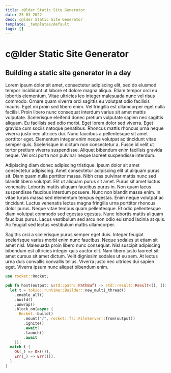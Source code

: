```yaml
---
title: c@lder Static Site Generator
date: 25-03-2022
desc: c@lder Static Site Generator
template: _templates/default
tags: []
---
```


# c@lder Static Site Generator

## Building a static site generator in a day

Lorem ipsum dolor sit amet, consectetur adipiscing elit, sed do eiusmod tempor incididunt ut labore et dolore magna aliqua. Etiam tempor orci eu lobortis elementum. Vitae ultricies leo integer malesuada nunc vel risus commodo. Ornare quam viverra orci sagittis eu volutpat odio facilisis mauris. Eget mi proin sed libero enim. Vel fringilla est ullamcorper eget nulla facilisi. Proin libero nunc consequat interdum varius sit amet mattis vulputate. Scelerisque eleifend donec pretium vulputate sapien nec sagittis aliquam. Eu facilisis sed odio morbi. Eget lorem dolor sed viverra. Eget gravida cum sociis natoque penatibus. Rhoncus mattis rhoncus urna neque viverra justo nec ultrices dui. Nunc faucibus a pellentesque sit amet porttitor eget. Elementum integer enim neque volutpat ac tincidunt vitae semper quis. Scelerisque in dictum non consectetur a. Fusce id velit ut tortor pretium viverra suspendisse. Aliquet bibendum enim facilisis gravida neque. Vel orci porta non pulvinar neque laoreet suspendisse interdum.

Adipiscing diam donec adipiscing tristique. Ipsum dolor sit amet consectetur adipiscing. Amet consectetur adipiscing elit ut aliquam purus sit. Diam quam nulla porttitor massa. Nibh cras pulvinar mattis nunc sed blandit libero volutpat. Elit ut aliquam purus sit amet. Purus sit amet luctus venenatis. Lobortis mattis aliquam faucibus purus in. Non quam lacus suspendisse faucibus interdum posuere. Nunc non blandit massa enim. In vitae turpis massa sed elementum tempus egestas. Enim neque volutpat ac tincidunt. Luctus venenatis lectus magna fringilla urna porttitor rhoncus dolor purus. Neque vitae tempus quam pellentesque. Et odio pellentesque diam volutpat commodo sed egestas egestas. Nunc lobortis mattis aliquam faucibus purus. Lacus vestibulum sed arcu non odio euismod lacinia at quis. Ac feugiat sed lectus vestibulum mattis ullamcorper.

Sagittis orci a scelerisque purus semper eget duis. Integer feugiat scelerisque varius morbi enim nunc faucibus. Neque sodales ut etiam sit amet nisl. Malesuada proin libero nunc consequat. Nisl suscipit adipiscing bibendum est ultricies integer quis auctor elit. Nam libero justo laoreet sit amet cursus sit amet dictum. Velit dignissim sodales ut eu sem. At lectus urna duis convallis convallis tellus. Viverra justo nec ultrices dui sapien eget. Viverra ipsum nunc aliquet bibendum enim.

```rust
use rocket::Rocket;

pub fn host(output: &std::path::PathBuf) -> std::result::Result<(), ()> {
  let t = tokio::runtime::Builder::new_multi_thread()
    .enable_all()
    .build()
    .unwrap()
    .block_on(async {
      Rocket::build()
        .mount("/", rocket::fs::FileServer::from(output))
        .ignite()
        .await?
        .launch()
        .await
    });
  match t {
    Ok(_) => Ok(()),
    Err(_) => Err(()),
  }
}
```
